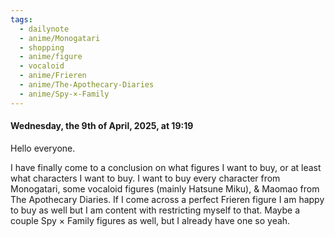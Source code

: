 ```yaml
---
tags:
  - dailynote
  - anime/Monogatari
  - shopping
  - anime/figure
  - vocaloid
  - anime/Frieren
  - anime/The-Apothecary-Diaries
  - anime/Spy-×-Family
---
```

#### Wednesday, the 9th of April, 2025, at 19:19

Hello everyone. 







I have finally come to a conclusion on what figures I want to buy, or at least what characters I want to buy. I want to buy every character from Monogatari, some vocaloid figures (mainly Hatsune Miku), & Maomao from The Apothecary Diaries. If I come across a perfect Frieren figure I am happy to buy as well but I am content with restricting myself to that. Maybe a couple Spy × Family figures as well, but I already have one so yeah.